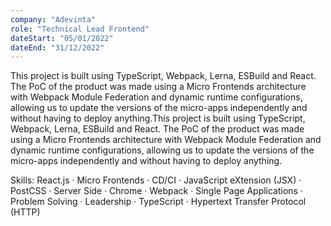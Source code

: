 ```yaml
---
company: "Adevinta"
role: "Technical Lead Frontend"
dateStart: "05/01/2022"
dateEnd: "31/12/2022"
---
```


This project is built using TypeScript, Webpack, Lerna, ESBuild and React.
The PoC of the product was made using a Micro Frontends architecture with Webpack Module Federation and dynamic runtime configurations, allowing us to update the versions of the micro-apps independently and without having to deploy anything.This project is built using TypeScript, Webpack, Lerna, ESBuild and React. The PoC of the product was made using a Micro Frontends architecture with Webpack Module Federation and dynamic runtime configurations, allowing us to update the versions of the micro-apps independently and without having to deploy anything.

Skills: React.js · Micro Frontends · CD/CI · JavaScript eXtension (JSX) · PostCSS · Server Side · Chrome · Webpack · Single Page Applications · Problem Solving · Leadership · TypeScript · Hypertext Transfer Protocol (HTTP)